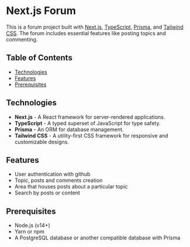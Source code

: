 # Next.js Forum

This is a forum project built with [Next.js](https://nextjs.org/), [TypeScript](https://www.typescriptlang.org/), [Prisma](https://www.prisma.io/), and [Tailwind CSS](https://tailwindcss.com/). The forum includes essential features like posting topics and commenting.

## Table of Contents

- [Technologies](#technologies)
- [Features](#features)
- [Prerequisites](#prerequisites)

## Technologies

- **Next.js** - A React framework for server-rendered applications.
- **TypeScript** - A typed superset of JavaScript for type safety.
- **Prisma** - An ORM for database management.
- **Tailwind CSS** - A utility-first CSS framework for responsive and customizable designs.

## Features

- User authentication with github
- Topic, posts and comments creation
- Area that houses posts about a particular topic
- Search by posts or content

## Prerequisites

- Node.js (v14+)
- Yarn or npm
- A PostgreSQL database or another compatible database with Prisma

